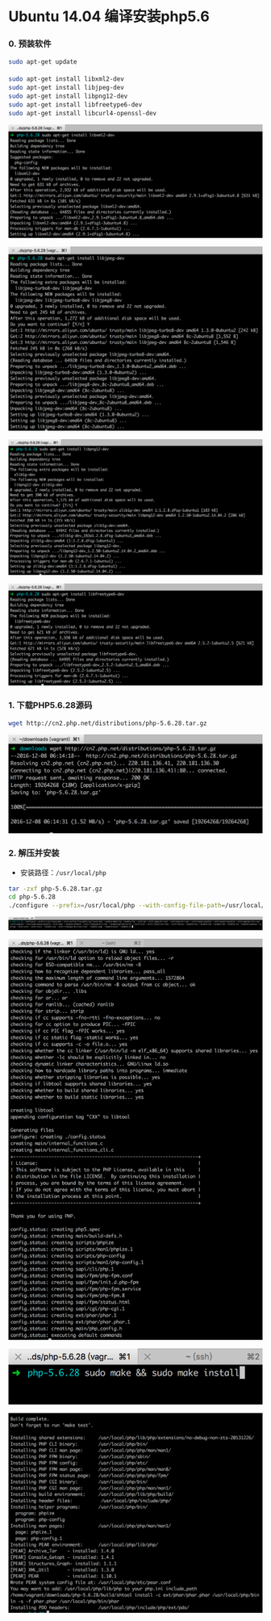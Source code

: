 # Ubuntu 14.04 编译安装php5.6

### 0. 预装软件
```bash
sudo apt-get update

sudo apt-get install libxml2-dev
sudo apt-get install libjpeg-dev
sudo apt-get install libpng12-dev
sudo apt-get install libfreetype6-dev
sudo apt-get install libcurl4-openssl-dev
```
![安装libxml2-dev](./images/libxml2-dev.png)

![安装libjpeg-dev](./images/libjpeg-dev.png)

![安装libpng12-dev](./images/libpng12-dev.png)

![安装libfreetype6-dev](./images/libfreetype6-dev.png)


### 1. 下载PHP5.6.28源码
```bash
wget http://cn2.php.net/distributions/php-5.6.28.tar.gz
```

![下载PHP5.6源码](./images/download_php5.6.png)

### 2. 解压并安装

- 安装路径：`/usr/local/php`

```bash
tar -zxf php-5.6.28.tar.gz
cd php-5.6.28
./configure --prefix=/usr/local/php --with-config-file-path=/usr/local/php --enable-mbstring --enable-ftp --with-gd --with-jpeg-dir=/usr --with-png-dir=/usr --with-mysql=mysqlnd --with-mysqli=mysqlnd --with-openssl-dir=/usr --with-openssl --with-pdo-mysql=mysqlnd --with-pear --enable-sockets --with-freetype-dir=/usr --enable-gd-native-ttf --with-zlib --with-libxml-dir=/usr --with-xmlrpc --enable-zip --enable-fpm --enable-fpm --enable-xml --enable-sockets --with-gd --with-zlib --with-iconv --enable-zip --with-freetype-dir=/usr/lib/ --enable-soap --enable-pcntl --enable-cli
```

![编译](./images/configure_php5.6.png)

![编译结果](./images/configure_result.png)

![安装](./images/install.png)

![安装结果](./images/install_result.png)
